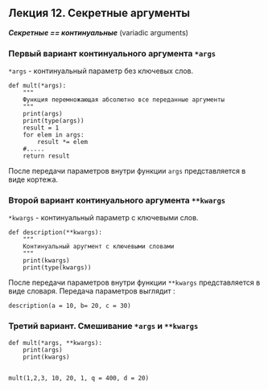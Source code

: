 ## Лекция 12. Секретные аргументы

***Секретные == континуальные*** (variadic arguments) 

### Первый вариант континуального аргумента ```*args```
```*args``` - континуальный параметр без ключевых слов.
```
def mult(*args):
    """
    Функция перемножающая абсолютно все переданные аргументы
    """
    print(args)
    print(type(args))
    result = 1 
    for elem in args:
        result *= elem 
    #.....
    return result
```
После передачи параметров внутри функции ```args``` представляется в виде кортежа.

### Второй вариант континуального аргумента ```**kwargs```
```*kwargs``` - континуальный параметр с ключевыми слов.
```
def description(**kwargs):
    """
    Континуальный аругмент с ключевыми словами
    """
    print(kwargs)
    print(type(kwargs))
```
После передачи параметров внутри функции ```**kwargs``` представляется в виде словаря. Передача параметров выглядит :
```
description(a = 10, b= 20, c = 30)
```


### Третий вариант. Смешивание ```*args``` и ```**kwargs```
```
def mult(*args, **kwargs):
    print(args)
    print(kwargs)


mult(1,2,3, 10, 20, 1, q = 400, d = 20)
```
